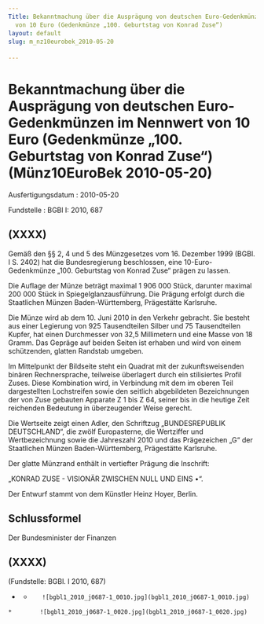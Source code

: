 ```yaml
---
Title: Bekanntmachung über die Ausprägung von deutschen Euro-Gedenkmünzen im Nennwert
  von 10 Euro (Gedenkmünze „100. Geburtstag von Konrad Zuse“)
layout: default
slug: m_nz10eurobek_2010-05-20

---
```


# Bekanntmachung über die Ausprägung von deutschen Euro-Gedenkmünzen im Nennwert von 10 Euro (Gedenkmünze „100. Geburtstag von Konrad Zuse“) (Münz10EuroBek 2010-05-20)

Ausfertigungsdatum
:   2010-05-20

Fundstelle
:   BGBl I: 2010, 687


## (XXXX)

Gemäß den §§ 2, 4 und 5 des Münzgesetzes vom 16. Dezember 1999 (BGBl.
I S. 2402) hat die Bundesregierung beschlossen, eine 10-Euro-
Gedenkmünze „100. Geburtstag von Konrad Zuse“ prägen zu lassen.

Die Auflage der Münze beträgt maximal 1 906 000 Stück, darunter
maximal 200 000 Stück in Spiegelglanzausführung. Die Prägung erfolgt
durch die Staatlichen Münzen Baden-Württemberg, Prägestätte Karlsruhe.

Die Münze wird ab dem 10. Juni 2010 in den Verkehr gebracht. Sie
besteht aus einer Legierung von 925 Tausendteilen Silber und 75
Tausendteilen Kupfer, hat einen Durchmesser von 32,5 Millimetern und
eine Masse von 18 Gramm. Das Gepräge auf beiden Seiten ist erhaben und
wird von einem schützenden, glatten Randstab umgeben.

Im Mittelpunkt der Bildseite steht ein Quadrat mit der
zukunftsweisenden binären Rechnersprache, teilweise überlagert durch
ein stilisiertes Profil Zuses. Diese Kombination wird, in Verbindung
mit dem im oberen Teil dargestellten Lochstreifen sowie den seitlich
abgebildeten Bezeichnungen der von Zuse gebauten Apparate Z 1 bis Z
64, seiner bis in die heutige Zeit reichenden Bedeutung in
überzeugender Weise gerecht.

Die Wertseite zeigt einen Adler, den Schriftzug „BUNDESREPUBLIK
DEUTSCHLAND“, die zwölf Europasterne, die Wertziffer und
Wertbezeichnung sowie die Jahreszahl 2010 und das Prägezeichen „G“ der
Staatlichen Münzen Baden-Württemberg, Prägestätte Karlsruhe.

Der glatte Münzrand enthält in vertiefter Prägung die Inschrift:

„KONRAD ZUSE -
VISIONÄR ZWISCHEN NULL UND EINS •“.

Der Entwurf stammt von dem Künstler Heinz Hoyer, Berlin.


## Schlussformel

Der Bundesminister der Finanzen


## (XXXX)

(Fundstelle: BGBl. I 2010, 687)


*    *        ![bgbl1_2010_j0687-1_0010.jpg](bgbl1_2010_j0687-1_0010.jpg)
    *        ![bgbl1_2010_j0687-1_0020.jpg](bgbl1_2010_j0687-1_0020.jpg)



